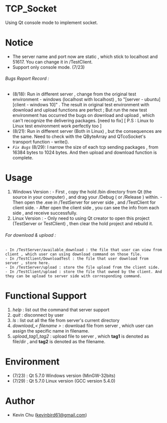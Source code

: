 # TCP_Socket
Using Qt console mode to implement socket.

# Notice 
 - The server name and port now are static , which stick to localhost and 51617. You can change it in /TestClient.
 - Support only console mode. (7/23)
 
###### Bugs Report Record :
   - (8/18): Run in different server , change from the original test environment - windows (localhost with localhost) , to "[server - ubuntu] [client - windows 10]" . The result in original test environment with download and upload functions are perfect ; But run the new test environment has occurred the bugs on download and upload , which can't recognize the delivering packages. [need to fix]  [ P.S : Linux to Linux test environment work perfectly too ] 
   - (8/21): Run in different server (Both in Linux) , but the consequences are the same. Need to check with the QByteArray and QTcoSocket's transport function - write().
   - *`Fix Bugs`* (8/29): I narrow the size of each tcp sending packages , from 16384 bytes to 1024 bytes. And then upload and download function is complete. 

# Usage 
  1. Windows Version : 
    - First , copy the hold /bin directory from Qt (the source in your computer) , and drag your /Debug ( or /Release ) within.
    - Then open the .exe in /TestServer for server side , and /TestClient for client side.
    - After open the client side , you can see the info from each side , and receive successfully.
  2. Linux Version :
    - Only need to using Qt creator to open this project (TestServer or TestClient) , then clear the hold project and rebuild it.
  
  ###### For download & upload :
    - In /TestServer/available_download : the file that user can view from client , which user can using download command on those file.
    - In /TestClient/DownloadTest : the file that user download from server , store here.
    - In /TestServer/upload : store the file upload from the client side.
    - In /TestClient/upload : store the file that owned by the client. And they can be upload to server side with corresponding command.

# Functional Support
1. *help* : list out the command that server support
2. *quit* : disconnect by user
3. *ls* : list out all the file from server's current directory
4. *download_< filename >* : download file from server , which user can assign the specific name in filename.
5. *upload_tag1_tag2* : upload file to server , which **tag1** is denoted as file/dir , and **tag2** is denoted as the filename.

# Environment
  - (7/23) : Qt 5.7.0 Windows version (MinGW-32bits)
  - (7/29) : Qt 5.7.0 Linux version (GCC version 5.4.0)

# Author
  - Kevin Chu (kevinbird61@gmail.com)

